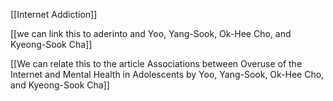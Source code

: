 [[Internet Addiction]]

[[we can link this to aderinto and Yoo, Yang-Sook, Ok-Hee Cho, and Kyeong-Sook Cha]]

[[We can relate this to the article Associations between Overuse of the Internet and Mental Health in Adolescents by Yoo, Yang-Sook, Ok-Hee Cho, and Kyeong-Sook Cha]]